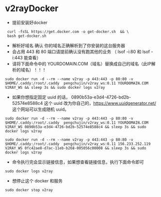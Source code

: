 # v2rayDocker

- 提前安装好docker

```
 curl -fsSL https://get.docker.com -o get-docker.sh  && \
 bash get-docker.sh
```

- 解析好域名 确认 你的域名正确解析到了你安装的这台服务器
- 会占用 443 和 80 端口请提前确认没有跑其他的业务 （ lsof -i:80 和 lsof -i:443 能查看）
- 请将下面命令中的 YOURDOMAIN.COM（域名）替换成自己的域名（此IP解析的域名）！！！

````
sudo docker run -d --rm --name v2ray -p 443:443 -p 80:80 -v $HOME/.caddy:/root/.caddy  pengchujin/v2ray_ws:0.11 YOURDOMAIN.COM V2RAY_WS && sleep 3s && sudo docker logs v2ray
````

- 如果你想指定固定 uuid 的话， 0890b53a-e3d4-4726-bd2b-52574e8588c4 这个 uuid 改为你自己的，<https://www.uuidgenerator.net/> 这个网站可以生成随机 uuid。

```
sudo docker run -d --rm --name v2ray -p 443:443 -p 80:80 -v $HOME/.caddy:/root/.caddy  pengchujin/v2ray_ws:0.11 YOURDOMAIN.COM V2RAY_WS 0890b53a-e3d4-4726-bd2b-52574e8588c4 && sleep 3s && sudo docker logs v2ray
```

````
sudo docker run -d --rm --name v2ray -p 443:443 -p 80:80 -v $HOME/.caddy:/root/.caddy  pengchujin/v2ray_ws:0.11 156.233.252.119 V2RAY_WS 0fc42ae8-d7ac-11eb-b268-005056c00008 && sleep 3s && sudo docker logs v2ray
````

- 命令执行完会显示链接信息，如果想查看链接信息，执行下面命令即可

```
sudo docker logs v2ray
```

- 想停止这个 docker 和服务

```
sudo docker stop v2ray
```